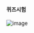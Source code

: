 #### 퀴즈시험
![image](https://github.com/qkrgudals1030/pen1/assets/50895124/815be825-9c05-4f5c-b90e-57a6087c16e4)



